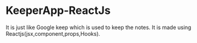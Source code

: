 # KeeperApp-ReactJs

It is just like Google keep which is used to keep the notes. It is made using Reactjs(jsx,component,props,Hooks).
